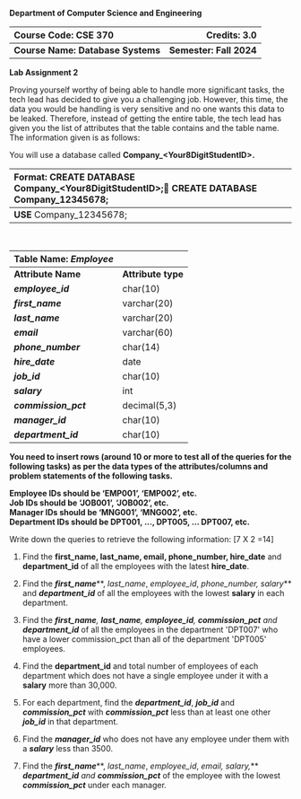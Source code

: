**Department of Computer Science and Engineering**

| Course Code: CSE 370 | Credits: 3.0 |
| :---- | ----: |
| **Course Name: Database Systems** | **Semester: Fall 2024** |

**Lab Assignment 2**

Proving yourself worthy of being able to handle more significant tasks, the tech lead has decided to give you a challenging job. However, this time, the data you would be handling is very sensitive and no one wants this data to be leaked. Therefore, instead of getting the entire table, the tech lead has given you the list of attributes that the table contains and the table name. The information given is as follows:

You will use a database called **Company\_\<Your8DigitStudentID\>.**

| Format: CREATE DATABASE Company\_\<Your8DigitStudentID\>; CREATE DATABASE Company\_12345678; |
| :---- |
| **USE** Company\_12345678; |

 

| Table Name: *Employee* |  |
| ----- | ----- |
| **Attribute Name** | **Attribute type** |
| ***employee\_id*** | char(10) |
| ***first\_name*** | varchar(20) |
| ***last\_name*** | varchar(20) |
| ***email*** | varchar(60) |
| ***phone\_number*** | char(14) |
| ***hire\_date*** | date |
| ***job\_id*** | char(10) |
| ***salary*** | int |
| ***commission\_pct*** | decimal(5,3) |
| ***manager\_id*** | char(10) |
| ***department\_id*** | char(10) |

**You need to insert rows (around 10 or more to test all of the queries for the following tasks) as per the data types of the attributes/columns and problem statements of the following tasks.**

**Employee IDs should be ‘EMP001’, ‘EMP002’, etc.**   
**Job IDs should be ‘JOB001’, ‘JOB002’, etc.**   
**Manager IDs should be ‘MNG001’, ‘MNG002’, etc.**   
**Department IDs should be DPT001, ..., DPT005, ... DPT007, etc.** 

Write down the queries to retrieve the following information:			                      \[7 X 2 \=14\]	            

1. Find the **first\_name, last\_name, email, phone\_number, hire\_date** and **department\_id** of all the employees with the latest **hire\_date**.  
     
2. Find the ***first\_name*****, *last\_name*, *employee\_id*, *phone\_number, salary*** and ***department\_id*** of all the employees with the lowest **salary** in each department.   
     
3. Find the ***first\_name**, **last\_name**, **employee\_id**, **commission\_pct** and **department\_id*** of all the employees in the department 'DPT007' who have a lower commission\_pct than all of the department 'DPT005' employees.  
     
4. Find the **department\_id** and total number of employees of each department which does not have a single employee under it with a **salary** more than 30,000.  
     
5. For each department, find the ***department\_id***, ***job\_id*** and ***commission\_pct*** with ***commission\_pct*** less than at least one other ***job\_id*** in that department.  
     
6. Find the ***manager\_id*** who does not have any employee under them with a ***salary*** less than 3500\.  
     
7. Find the ***first\_name*****, *last\_name*, *employee\_id*, *email, salary,*** ***department\_id** and **commission\_pct*** of the employee with the lowest ***commission\_pct*** under each manager. 

